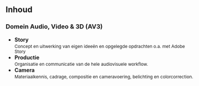 Inhoud
------

### Domein Audio, Video & 3D (AV3)

- **Story**  
<small>Concept en uitwerking van eigen ideeën en opgelegde opdrachten o.a. met Adobe Story</small>
- **Productie**  
<small>Organisatie en communicatie van de hele audiovisuele workflow.</small>
- **Camera**  
<small>Materiaalkennis, cadrage, compositie en cameravoering, belichting en colorcorrection.</small>